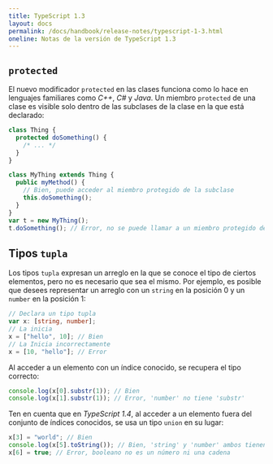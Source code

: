 ```yaml
---
title: TypeScript 1.3
layout: docs
permalink: /docs/handbook/release-notes/typescript-1-3.html
oneline: Notas de la versión de TypeScript 1.3
---
```


## `protected`

El nuevo modificador `protected` en las clases funciona como lo hace en lenguajes familiares como *C++*, *C#* y *Java*. Un miembro `protected` de una clase es visible solo dentro de las subclases de la clase en la que está declarado:

```ts
class Thing {
  protected doSomething() {
    /* ... */
  }
}

class MyThing extends Thing {
  public myMethod() {
    // Bien, puede acceder al miembro protegido de la subclase
    this.doSomething();
  }
}
var t = new MyThing();
t.doSomething(); // Error, no se puede llamar a un miembro protegido desde fuera de la clase
```

## Tipos `tupla`

Los tipos `tupla` expresan un arreglo en la que se conoce el tipo de ciertos elementos, pero no es necesario que sea el mismo. Por ejemplo, es posible que desees representar un arreglo con un `string` en la posición 0 y un `number` en la posición 1:

```ts
// Declara un tipo tupla
var x: [string, number];
// La inicia
x = ["hello", 10]; // Bien
// La Inicia incorrectamente
x = [10, "hello"]; // Error
```

Al acceder a un elemento con un índice conocido, se recupera el tipo correcto:

```ts
console.log(x[0].substr(1)); // Bien
console.log(x[1].substr(1)); // Error, 'number' no tiene 'substr'
```

Ten en cuenta que en *TypeScript 1.4*, al acceder a un elemento fuera del conjunto de índices conocidos, se usa un tipo `union` en su lugar:

```ts
x[3] = "world"; // Bien
console.log(x[5].toString()); // Bien, 'string' y 'number' ambos tienen 'toString'
x[6] = true; // Error, booleano no es un número ni una cadena
```
